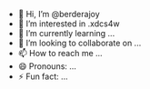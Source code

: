 - 👋 Hi, I’m @berderajoy
- 👀 I’m interested in .xdcs4w
- 🌱 I’m currently learning ...
- 💞️ I’m looking to collaborate on ...
- 📫 How to reach me ...
- 😄 Pronouns: ...
- ⚡ Fun fact: ...

<!---
berderajoy/berderajoy is a ✨ special ✨ repository because its `README.md` (this file) appears on your GitHub profile.
You can click the Preview link to take a look at your changes.
--->
